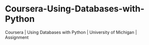 # Coursera-Using-Databases-with-Python
Coursera | Using Databases with Python | University of Michigan | Assignment
